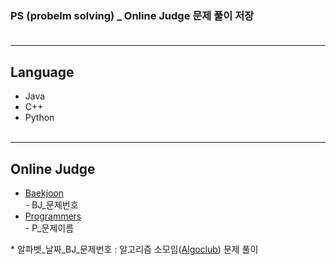 ### PS (probelm solving) _ Online Judge 문제 풀이 저장<br><br>
***
## Language
* Java
* C++
* Python<br><br>
***
## Online Judge
* [Baekjoon](https://www.acmicpc.net/)<br> - BJ_문제번호
* [Programmers](https://programmers.co.kr/)<br> - P_문제이름

\* 알파벳_날짜_BJ_문제번호 : 알고리즘 소모임([Algoclub](https://github.com/ro-el-c/AlgoClub)) 문제 풀이
